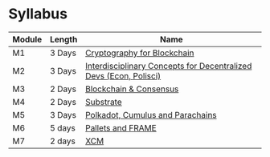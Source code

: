# Syllabus

| Module | Length | Name                                                                                |
| ------ | ------ | ----------------------------------------------------------------------------------- |
| M1     | 3 Days | [Cryptography for Blockchain](./1-Cryptography/)                                    |
| M2     | 3 Days | [Interdisciplinary Concepts for Decentralized Devs (Econ, Polisci)](./2-Economics/) |
| M3     | 2 Days | [Blockchain & Consensus](./3-Blockchain/)                                           |
| M4     | 2 Days | [Substrate](./4-Substrate/)                                                         |
| M5     | 3 Days | [Polkadot, Cumulus and Parachains](./5-polkadot/)                                   |
| M6     | 5 days | [Pallets and FRAME](./6-FRAME/)                                                     |
| M7     | 2 days | [XCM](./7-XCM/)                                                                     |
